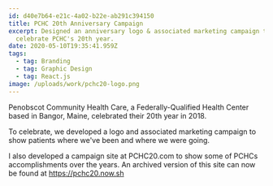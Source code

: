 ```yaml
---
id: d40e7b64-e21c-4a02-b22e-ab291c394150
title: PCHC 20th Anniversary Campaign
excerpt: Designed an anniversary logo & associated marketing campaign to
  celebrate PCHC's 20th year.
date: 2020-05-10T19:35:41.959Z
tags:
  - tag: Branding
  - tag: Graphic Design
  - tag: React.js
image: /uploads/work/pchc20-logo.png
---
```

Penobscot Community Health Care, a Federally-Qualified Health Center based in Bangor, Maine, celebrated their 20th year in 2018.

To celebrate, we developed a logo and associated marketing campaign to show patients where we've been and where we were going.

I also developed a campaign site at PCHC20.com to show some of PCHCs accomplishments over the years. An archived version of this site can now be found at <https://pchc20.now.sh>